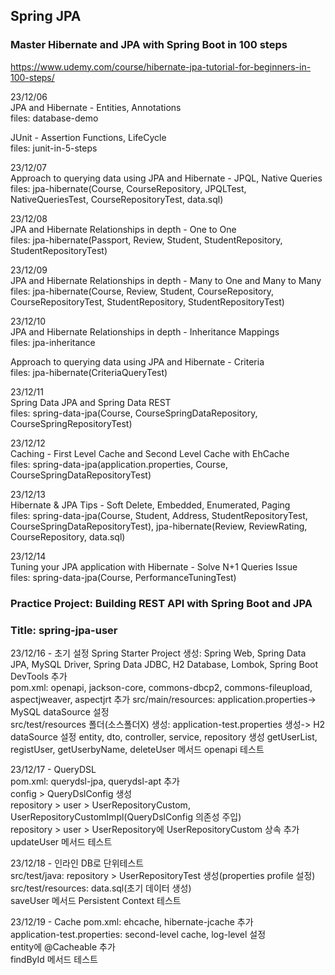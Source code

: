 ## Spring JPA
### Master Hibernate and JPA with Spring Boot in 100 steps
https://www.udemy.com/course/hibernate-jpa-tutorial-for-beginners-in-100-steps/

23/12/06  
JPA and Hibernate - Entities, Annotations   
files: database-demo

JUnit - Assertion Functions, LifeCycle  
files: junit-in-5-steps

23/12/07  
Approach to querying data using JPA and Hibernate - JPQL, Native Queries  
files: jpa-hibernate(Course, CourseRepository, JPQLTest, NativeQueriesTest, CourseRepositoryTest, data.sql)  

23/12/08  
JPA and Hibernate Relationships in depth - One to One  
files: jpa-hibernate(Passport, Review, Student, StudentRepository, StudentRepositoryTest)

23/12/09  
JPA and Hibernate Relationships in depth - Many to One and Many to Many    
files: jpa-hibernate(Course, Review, Student, CourseRepository, CourseRepositoryTest, StudentRepository, StudentRepositoryTest)

23/12/10  
JPA and Hibernate Relationships in depth - Inheritance Mappings  
files: jpa-inheritance

Approach to querying data using JPA and Hibernate - Criteria  
files: jpa-hibernate(CriteriaQueryTest)

23/12/11  
Spring Data JPA and Spring Data REST  
files: spring-data-jpa(Course, CourseSpringDataRepository, CourseSpringRepositoryTest)

23/12/12  
Caching - First Level Cache and Second Level Cache with EhCache  
files: spring-data-jpa(application.properties, Course, CourseSpringDataRepositoryTest)  

23/12/13  
Hibernate & JPA Tips - Soft Delete, Embedded, Enumerated, Paging  
files: spring-data-jpa(Course, Student, Address, StudentRepositoryTest, CourseSpringDataRepositoryTest), jpa-hibernate(Review, ReviewRating, CourseRepository, data.sql)  

23/12/14  
Tuning your JPA application with Hibernate - Solve N+1 Queries Issue       
files: spring-data-jpa(Course, PerformanceTuningTest)  

### Practice Project: Building REST API with Spring Boot and JPA
### Title: spring-jpa-user

23/12/16 - 초기 설정
Spring Starter Project 생성: Spring Web, Spring Data JPA, MySQL Driver, Spring Data JDBC, H2 Database, Lombok, Spring Boot DevTools 추가  
pom.xml: openapi, jackson-core, commons-dbcp2, commons-fileupload, aspectjweaver, aspectjrt 추가 
src/main/resources: application.properties-> MySQL dataSource 설정  
src/test/resources 폴더(소스폴더X) 생성: application-test.properties 생성-> H2 dataSource 설정 
entity, dto, controller, service, repository 생성
getUserList, registUser, getUserbyName, deleteUser 메서드 openapi 테스트

23/12/17 - QueryDSL  
pom.xml: querydsl-jpa, querydsl-apt 추가  
config > QueryDslConfig 생성  
repository > user > UserRepositoryCustom, UserRepositoryCustomImpl(QueryDslConfig 의존성 주입)  
repository > user > UserRepository에 UserRepositoryCustom 상속 추가  
updateUser 메서드 테스트  

23/12/18 - 인라인 DB로 단위테스트  
src/test/java: repository > UserRepositoryTest 생성(properties profile 설정)   
src/test/resources: data.sql(초기 데이터 생성)  
saveUser 메서드 Persistent Context 테스트    

23/12/19 - Cache
pom.xml: ehcache, hibernate-jcache 추가  
application-test.properties: second-level cache, log-level 설정  
entity에 @Cacheable 추가  
findById 메서드 테스트  

    
